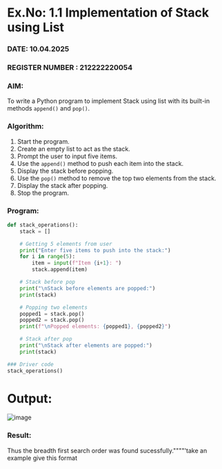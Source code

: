 # Ex.No: 1.1  Implementation of Stack using List 
### DATE: 10.04.2025                                                                          
### REGISTER NUMBER : 212222220054  

### AIM:  
To write a Python program to implement Stack using list with its built-in methods `append()` and `pop()`.

### Algorithm:  
1. Start the program.  
2. Create an empty list to act as the stack.  
3. Prompt the user to input five items.  
4. Use the `append()` method to push each item into the stack.  
5. Display the stack before popping.  
6. Use the `pop()` method to remove the top two elements from the stack.  
7. Display the stack after popping.  
8. Stop the program.  

### Program:
```python
def stack_operations():
    stack = []

    # Getting 5 elements from user
    print("Enter five items to push into the stack:")
    for i in range(5):
        item = input(f"Item {i+1}: ")
        stack.append(item)

    # Stack before pop
    print("\nStack before elements are popped:")
    print(stack)

    # Popping two elements
    popped1 = stack.pop()
    popped2 = stack.pop()
    print(f"\nPopped elements: {popped1}, {popped2}")

    # Stack after pop
    print("\nStack after elements are popped:")
    print(stack)

### Driver code
stack_operations()
```

# Output:

![image](https://github.com/user-attachments/assets/cf1b1027-b243-4359-9dd8-11c8e31ccb3c)




### Result:
Thus the breadth first search order was found sucessfully.""""'take an example give this format



